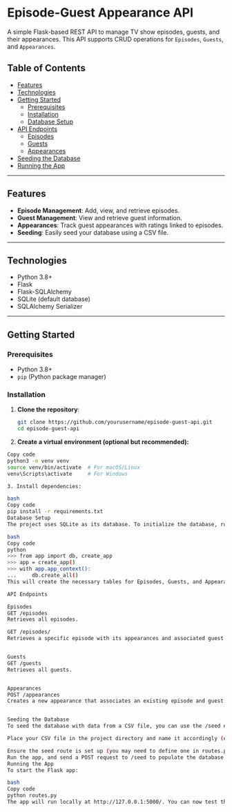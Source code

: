 # Episode-Guest Appearance API

A simple Flask-based REST API to manage TV show episodes, guests, and their appearances. This API supports CRUD operations for `Episodes`, `Guests`, and `Appearances`.

## Table of Contents

- [Features](#features)
- [Technologies](#technologies)
- [Getting Started](#getting-started)
  - [Prerequisites](#prerequisites)
  - [Installation](#installation)
  - [Database Setup](#database-setup)
- [API Endpoints](#api-endpoints)
  - [Episodes](#episodes)
  - [Guests](#guests)
  - [Appearances](#appearances)
- [Seeding the Database](#seeding-the-database)
- [Running the App](#running-the-app)

---

## Features

- **Episode Management**: Add, view, and retrieve episodes.
- **Guest Management**: View and retrieve guest information.
- **Appearances**: Track guest appearances with ratings linked to episodes.
- **Seeding**: Easily seed your database using a CSV file.

---

## Technologies

- Python 3.8+
- Flask
- Flask-SQLAlchemy
- SQLite (default database)
- SQLAlchemy Serializer

---

## Getting Started

### Prerequisites

- Python 3.8+
- `pip` (Python package manager)

### Installation

1. **Clone the repository**:
   ```bash
   git clone https://github.com/yourusername/episode-guest-api.git
   cd episode-guest-api

2. **Create a virtual environment (optional but recommended):**

```bash
Copy code
python3 -m venv venv
source venv/bin/activate  # For macOS/Linux
venv\Scripts\activate     # For Windows

3. Install dependencies:

bash
Copy code
pip install -r requirements.txt
Database Setup
The project uses SQLite as its database. To initialize the database, run:

bash
Copy code
python
>>> from app import db, create_app
>>> app = create_app()
>>> with app.app_context():
...     db.create_all()
This will create the necessary tables for Episodes, Guests, and Appearances.

API Endpoints

Episodes
GET /episodes
Retrieves all episodes.

GET /episodes/
Retrieves a specific episode with its appearances and associated guest details.


Guests
GET /guests
Retrieves all guests.


Appearances
POST /appearances
Creates a new appearance that associates an existing episode and guest.


Seeding the Database
To seed the database with data from a CSV file, you can use the /seed endpoint after setting up the app.

Place your CSV file in the project directory and name it accordingly (e.g., seed.csv).

Ensure the seed route is set up (you may need to define one in routes.py).
Run the app, and send a POST request to /seed to populate the database with data from the file.
Running the App
To start the Flask app:

bash
Copy code
python routes.py
The app will run locally at http://127.0.0.1:5000/. You can now test the API using Postman, cURL, or any other API client.

